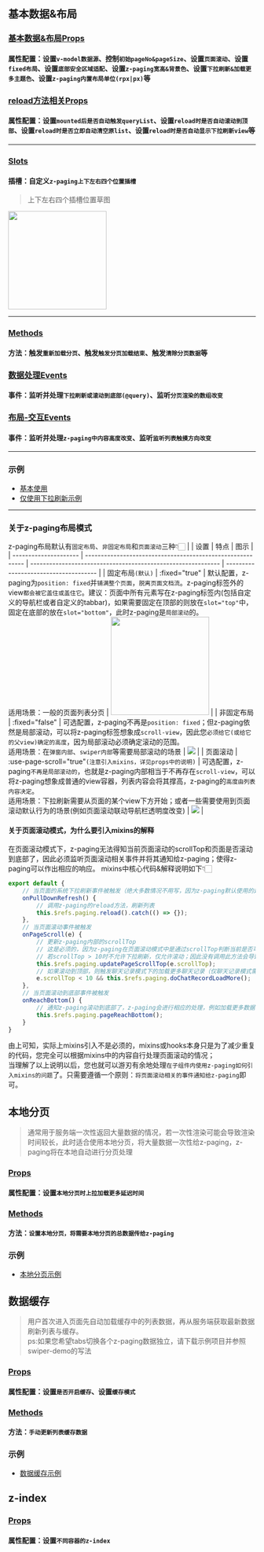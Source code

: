 ## 基本数据&布局

### [基本数据&布局Props](/api/props/common.html)
#### 属性配置：设置`v-model数据源`、控制`初始pageNo&pageSize`、设置`页面滚动`、设置`fixed布局`、设置`底部安全区域适配`、设置`z-paging宽高&背景色`、设置`下拉刷新&加载更多主题色`、设置`z-paging内置布局单位(rpx|px)`等
### [reload方法相关Props](/api/props/reload.html)
#### 属性配置：设置`mounted后是否自动触发queryList`、设置`reload时是否自动滚动到顶部`、设置`reload时是否立即自动清空原list`、设置`reload时是否自动显示下拉刷新view`等
*** 
### [Slots](/api/slot/main.html#主体布局slot)
#### 插槽：自定义`z-paging上下左右四个位置插槽`  
> 上下左右四个插槽位置草图   
<img src="/img/pic_surround.png" width="200"/> 

*** 

### [Methods](/api/methods/main.html#数据刷新-处理方法)
#### 方法：触发`重新加载分页`、触发`触发分页加载结束`、触发`清除分页数据`等
### [数据处理Events](/api/events/main.html#数据处理相关事件)
#### 事件：监听并处理`下拉刷新或滚动到底部(@query)`、监听`分页渲染的数组改变`
### [布局-交互Events](/api/events/main.html#布局-交互相关事件)
#### 事件：监听并处理`z-paging中内容高度改变`、监听`监听列表触摸方向改变`

*** 

### 示例
* [基本使用](/start/use.html#基本使用)
* [仅使用下拉刷新示例](/start/use.html#仅使用下拉刷新示例)

*** 

### 关于z-paging布局模式
 z-paging布局默认有`固定布局`、`非固定布局`和`页面滚动`三种👇🏻
 |                       | 设置                                                       | 特点                                                         | 图示                                  |
| --------------------- | ---------------------------------------------------------- | ------------------------------------------------------------ | ------------------------------------- |
| 固定布局`(默认)` | :fixed="true"                                              | 默认配置，z-paging为`position: fixed`并`铺满整个页面`，`脱离页面文档流`。z-paging标签外的view`都会被它盖住或盖住它`。建议：页面中所有元素写在z-paging标签内(包括自定义的导航栏或者自定义的tabbar)，如果需要固定在顶部的则放在`slot="top"`中，固定在底部的放在`slot="bottom"`，此时z-paging是`局部滚动`的。<br />适用场景：一般的页面列表分页 | <img src="/img/pic_fixed.png" style="width: 200"/>       |
| 非固定布局 | :fixed="false"                                             | 可选配置，z-paging不再是`position: fixed`；但z-paging依然是局部滚动，可以将z-paging标签想象成`scroll-view`，因此您`必须给它(或给它的父view)确定的高度`，因为局部滚动必须确定滚动的范围。<br />适用场景：在`弹窗内部`、`swiper内部`等需要局部滚动的场景 | <img src="/img/pic_not_fixed.png"/>   |
| 页面滚动 | :use-page-scroll="true"`(注意引入mixins，详见props中的说明)` | 可选配置，z-paging`不再是局部滚动的`，也就是z-paging内部相当于不再存在`scroll-view`，可以将z-paging想象成普通的view容器，列表内容会将其撑高，z-paging的`高度由列表内容决定`。<br />适用场景：下拉刷新需要从页面的某个view下方开始；或者一些需要使用到页面滚动默认行为的场景(例如页面滚动联动导航栏透明度改变) | <img src="/img/pic_page_scroll.png"/> |

#### 关于页面滚动模式，为什么要引入mixins的解释
在页面滚动模式下，z-paging无法得知当前页面滚动的scrollTop和页面是否滚动到底部了，因此必须监听页面滚动相关事件并将其通知给z-paging；使得z-paging可以作出相应的响应。
mixins中核心代码&解释说明如下👇🏻
```js
export default {
    // 当页面的系统下拉刷新事件被触发（绝大多数情况不用写，因为z-paging默认使用的是内部的下拉刷新）
	onPullDownRefresh() {
        // 调用z-paging的reload方法，刷新列表
		this.$refs.paging.reload().catch(() => {});
	},
    // 当页面滚动事件被触发
	onPageScroll(e) {
        // 更新z-paging内部的scrollTop
        // 这是必须的，因为z-paging在页面滚动模式中是通过scrollTop判断当前是否可以进行下拉刷新的。
        // 若scrollTop > 10时不允许下拉刷新，仅允许滚动；因此没有调用此方法会导致在任意位置都能下拉刷新
		this.$refs.paging.updatePageScrollTop(e.scrollTop);
        // 如果滚动到顶部，则触发聊天记录模式下的加载更多聊天记录（仅聊天记录模式需要）
		e.scrollTop < 10 && this.$refs.paging.doChatRecordLoadMore();
	},
    // 当页面滚动到底部事件被触发
	onReachBottom() {
        // 通知z-paging滚动到底部了，z-paging会进行相应的处理，例如加载更多数据
		this.$refs.paging.pageReachBottom();
	}
}
```
由上可知，实际上mixins引入不是必须的，mixins或hooks本身只是为了减少重复的代码，您完全可以根据mixins中的内容自行处理页面滚动的情况；  
当理解了以上说明以后，您也就可以游刃有余地处理`在子组件内使用z-paging如何引入mixins的问题`了。只需要遵循一个原则：`将页面滚动相关的事件通知给z-paging`即可。



## 本地分页
> 通常用于服务端一次性返回大量数据的情况，若一次性渲染可能会导致渲染时间较长，此时适合使用本地分页，将大量数据一次性给z-paging，z-paging将在本地自动进行分页处理
### [Props](/api/props/local-paging.html)
#### 属性配置：设置`本地分页时上拉加载更多延迟时间`
### [Methods](/api/methods/main.html#本地分页相关方法)
#### 方法：`设置本地分页，将需要本地分页的总数据传给z-paging`

### 示例
* [本地分页示例](/start/use.html#本地分页示例)

## 数据缓存
> 用户首次进入页面先自动加载缓存中的列表数据，再从服务端获取最新数据刷新列表与缓存。  
ps:如果您希望tabs切换各个z-paging数据独立，请下载示例项目并参照swiper-demo的写法
### [Props](/api/props/cache.html)
####  属性配置：设置`是否开启缓存`、设置`缓存模式`
### [Methods](/api/methods/main.html#缓存相关方法)
#### 方法：`手动更新列表缓存数据`

### 示例
* [数据缓存示例](/start/use.html#数据缓存示例)

## z-index
### [Props](/api/props/z-index.html)
#### 属性配置：设置`不同容器的z-index`